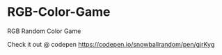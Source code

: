 # RGB-Color-Game
RGB Random Color Game 

Check it out @ codepen https://codepen.io/snowballrandom/pen/gjrKyg
